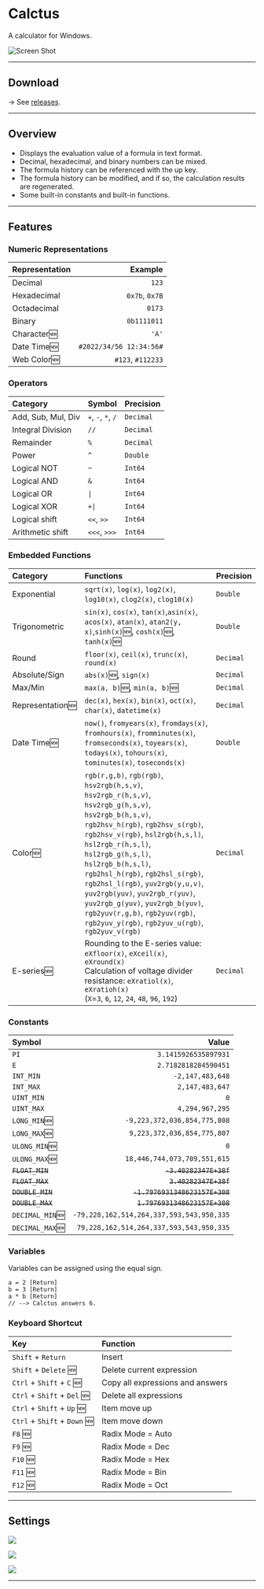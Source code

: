 # Calctus

A calculator for Windows.

![Screen Shot](img/ss.png)

----

## Download

→ See [releases](https://github.com/shapoco/calctus/releases).

----

## Overview

- Displays the evaluation value of a formula in text format.
- Decimal, hexadecimal, and binary numbers can be mixed.
- The formula history can be referenced with the up key.
- The formula history can be modified, and if so, the calculation results are regenerated.
- Some built-in constants and built-in functions.

----

## Features

### Numeric Representations

|Representation|Example|
|:--|--:|
|Decimal|`123`|
|Hexadecimal|`0x7b`, `0x7B`|
|Octadecimal|`0173`|
|Binary|`0b1111011`|
|Character:new:|`'A'`|
|Date Time:new:|`#2022/34/56 12:34:56#`|
|Web Color:new:|`#123`, `#112233`|

### Operators

|Category|Symbol|Precision|
|:--|:--|:--|
|Add, Sub, Mul, Div|`+`, `-`, `*`, `/`|`Decimal`|
|Integral Division|`//`|`Decimal`|
|Remainder|`%`|`Decimal`|
|Power|`^`|`Double`|
|Logical NOT|`~`|`Int64`|
|Logical AND|`&`|`Int64`|
|Logical OR|`\|`|`Int64`|
|Logical XOR|`+\|`|`Int64`|
|Logical shift|`<<`, `>>`|`Int64`|
|Arithmetic shift|`<<<`, `>>>`|`Int64`|


### Embedded Functions

|Category|Functions|Precision|
|:--|:--|:--|
|Exponential|`sqrt(x)`, `log(x)`, `log2(x)`, `log10(x)`, `clog2(x)`, `clog10(x)`|`Double`|
|Trigonometric|`sin(x)`, `cos(x)`, `tan(x)`,`asin(x)`, `acos(x)`, `atan(x)`, `atan2(y, x)`,`sinh(x)`:new:, `cosh(x)`:new:, `tanh(x)`:new:|`Double`|
|Round|`floor(x)`, `ceil(x)`, `trunc(x)`, `round(x)`|`Decimal`|
|Absolute/Sign|`abs(x)`:new:, `sign(x)`|`Decimal`|
|Max/Min|`max(a, b)`:new:, `min(a, b)`:new:|`Decimal`|
|Representation:new:|`dec(x)`, `hex(x)`, `bin(x)`, `oct(x)`, `char(x)`, `datetime(x)`|`Decimal`|
|Date Time:new:|`now()`, `fromyears(x)`, `fromdays(x)`, `fromhours(x)`, `fromminutes(x)`, `fromseconds(x)`, `toyears(x)`, `todays(x)`, `tohours(x)`, `tominutes(x)`, `toseconds(x)`|`Double`|
|Color:new:|`rgb(r,g,b)`, `rgb(rgb)`, `hsv2rgb(h,s,v)`, `hsv2rgb_r(h,s,v)`, `hsv2rgb_g(h,s,v)`, `hsv2rgb_b(h,s,v)`, `rgb2hsv_h(rgb)`, `rgb2hsv_s(rgb)`, `rgb2hsv_v(rgb)`, `hsl2rgb(h,s,l)`, `hsl2rgb_r(h,s,l)`, `hsl2rgb_g(h,s,l)`, `hsl2rgb_b(h,s,l)`, `rgb2hsl_h(rgb)`, `rgb2hsl_s(rgb)`, `rgb2hsl_l(rgb)`, `yuv2rgb(y,u,v)`, `yuv2rgb(yuv)`, `yuv2rgb_r(yuv)`, `yuv2rgb_g(yuv)`, `yuv2rgb_b(yuv)`, `rgb2yuv(r,g,b)`, `rgb2yuv(rgb)`, `rgb2yuv_y(rgb)`, `rgb2yuv_u(rgb)`, `rgb2yuv_v(rgb)`|`Decimal`|
|E-series:new:|Rounding to the E-series value: `eXfloor(x)`, `eXceil(x)`, `eXround(x)`<br>Calculation of voltage divider resistance: `eXratiol(x)`, `eXratioh(x)`<br> (`X`=`3`, `6`, `12`, `24`, `48`, `96`, `192`)|`Decimal`|


### Constants

|Symbol|Value|
|:--|--:|
|`PI`|`3.1415926535897931`|
|`E`|`2.7182818284590451`|
|`INT_MIN`|`-2,147,483,648`|
|`INT_MAX`|`2,147,483,647`|
|`UINT_MIN`|`0`|
|`UINT_MAX`|`4,294,967,295`|
|`LONG_MIN`:new:|`-9,223,372,036,854,775,808`|
|`LONG_MAX`:new:|`9,223,372,036,854,775,807`|
|`ULONG_MIN`:new:|`0`|
|`ULONG_MAX`:new:|`18,446,744,073,709,551,615`|
|~~`FLOAT_MIN`~~|~~`-3.40282347E+38f`~~|
|~~`FLOAT_MAX`~~|~~`3.40282347E+38f`~~|
|~~`DOUBLE_MIN`~~|~~`-1.7976931348623157E+308`~~|
|~~`DOUBLE_MAX`~~|~~`1.7976931348623157E+308`~~|
|`DECIMAL_MIN`:new:|`-79,228,162,514,264,337,593,543,950,335`|
|`DECIMAL_MAX`:new:|`79,228,162,514,264,337,593,543,950,335`|

### Variables

Variables can be assigned using the equal sign.

```
a = 2 [Return]
b = 3 [Return]
a * b [Return]
// --> Calctus answers 6.
```

### Keyboard Shortcut

|Key|Function|
|:--|:--|
|`Shift` + `Return`|Insert|
|`Shift` + `Delete` :new:|Delete current expression|
|`Ctrl` + `Shift` + `C` :new:|Copy all expressions and answers|
|`Ctrl` + `Shift` + `Del` :new:|Delete all expressions|
|`Ctrl` + `Shift` + `Up` :new:|Item move up|
|`Ctrl` + `Shift` + `Down` :new:|Item move down|
|`F8` :new:|Radix Mode = Auto|
|`F9` :new:|Radix Mode = Dec|
|`F10` :new:|Radix Mode = Hex|
|`F11` :new:|Radix Mode = Bin|
|`F12` :new:|Radix Mode = Oct|

----

## Settings

![](img/settings_general.png)

![](img/settings_appearance.png)

![](img/settings_details.png)

----